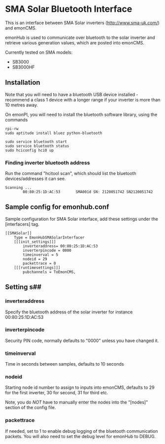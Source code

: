 # SMA Solar Bluetooth Interface #

This is an interface between SMA Solar inverters (http://www.sma-uk.com/) and emonCMS.

emonHub is used to communicate over bluetooth to the solar inverter and retrieve various generation values, which are posted into emonCMS.

Currently tested on SMA models:

* SB3000
* SB3000HF


## Installation ##

Note that you will need to have a bluetooth USB device installed - recommend a class 1 device with a longer range if your inverter is more than 10 metres away.

On emonPI, you will need to install the bluetooth software library, using the commands

```
rpi-rw
sudo aptitude install bluez python-bluetooth

sudo service bluetooth start
sudo service bluetooth status
sudo hciconfig hci0 up
```


### Finding inverter bluetooth address ###

Run the command "hcitool scan", which should list the bluetooth devices/addresses it can see.
```
Scanning ...
        00:80:25:1D:AC:53       SMA001d SN: 2120051742 SN2120051742
```

## Sample config for emonhub.conf ##

Sample configuration for SMA Solar interface, add these settings under the [interfacers] tag.
```
[[SMASolar]]
    Type = EmonHubSMASolarInterfacer
    [[[init_settings]]]
        inverteraddress= 00:80:25:1D:AC:53
        inverterpincode = 0000
        timeinverval = 5
        nodeid = 29
        packettrace = 0
    [[[runtimesettings]]]
        pubchannels = ToEmonCMS,
```

## Setting s##

### inverteraddress ###
Specify the bluetooth address of the solar inverter for instance 00:80:25:1D:AC:53

### inverterpincode ###
Security PIN code, normally defaults to "0000" unless you have changed it.

### timeinverval ###
Time in seconds between samples, defaults to 10 seconds

### nodeid ###
Starting node id number to assign to inputs into emonCMS, defaults to 29 for the first inverter, 30 for second, 31 for third etc.

Note, you do *NOT* have to manually enter the nodes into the "[nodes]" section of the config file.

### packettrace ###
If needed, set to 1 to enable debug logging of the bluetooth communication packets.  You will also need to set the debug level for emonHub to DEBUG.
